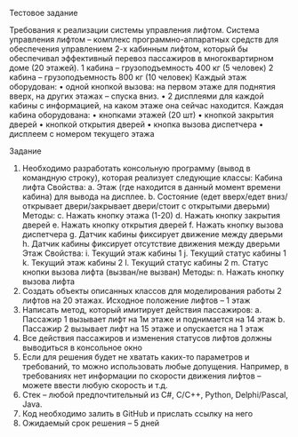 Тестовое задание

Требования к реализации системы управления лифтом.
Система управления лифтом – комплекс программно-аппаратных средств для обеспечения управлением 2-х кабинным лифтом, который бы обеспечивал эффективный перевоз пассажиров в многоквартирном доме (20 этажей).
1 кабина – грузоподъемность 400 кг (5 человек)
2 кабина – грузоподъемность 800 кг (10 человек)
Каждый этаж оборудован:
•	одной кнопкой вызова: на первом этаже для поднятия вверх, на других этажах – спуска вниз.
•	2 дисплеями для каждой кабины с информацией, на каком этаже она сейчас находится.
Каждая кабина оборудована:
•	кнопками этажей (20 шт)
•	кнопкой закрытия дверей
•	кнопкой открытия дверей
•	кнопка вызова диспетчера
•	дисплеем с номером текущего этажа

Задание
1.	Необходимо разработать консольную программу (вывод в командную строку), которая реализует следующие классы:
Кабина лифта
Свойства:
a.	Этаж (где находится в данный момент времени кабина) для вывода на дисплее.
b.	Состояние (едет вверх/едет вниз/открывает двери/закрывает двери/стоит с открытыми дверьми)
Методы:
c.	Нажать кнопку этажа (1-20)
d.	Нажать кнопку закрытия дверей
e.	Нажать кнопку открытия дверей
f.	Нажать кнопку вызова диспетчера
g.	Датчик кабины фиксирует движение между дверьми
h.	Датчик кабины фиксирует отсутствие движения между дверьми
Этаж
Свойства:
i.	Текущий этаж кабины 1
j.	Текущий статус кабины 1
k.	Текущий этаж кабины 2
l.	Текущий статус кабины 2
m.	Статус кнопки вызова лифта (вызван/не вызван)
Методы:
n.	Нажать кнопку вызова лифта
2.	Создать объекты описанных классов для моделирования работы 2 лифтов на 20 этажах. Исходное положение лифтов – 1 этаж
3.	Написать метод, который имитирует действия пассажиров:
a.	Пассажир 1 вызывает лифт на 1м этаже и поднимается на 14 этаж
b.	Пассажир 2 вызывает лифт на 15 этаже и опускается на 1 этаж
4.	Все действия пассажиров и изменения статусов лифтов должны выводиться в консольное окно
5.	Если для решения будет не хватать каких-то параметров и требований, то можно использовать любые допущения. Например, в требованиях нет информации по скорости движения лифтов – можете ввести любую скорость и т.д.
6.	Стек – любой предпочтительный из C#, C/C++, Python, Delphi/Pascal, Java.
7.	Код необходимо залить в GitHub и прислать ссылку на него
8.	Ожидаемый срок решения – 5 дней
